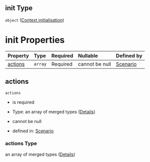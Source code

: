 ## init Type

`object` ([Context initialisation](schema-properties-context-initialisation.md))

# init Properties

| Property            | Type    | Required | Nullable       | Defined by                                                                                                                                            |
| :------------------ | :------ | :------- | :------------- | :---------------------------------------------------------------------------------------------------------------------------------------------------- |
| [actions](#actions) | `array` | Required | cannot be null | [Scenario](schema-properties-context-initialisation-properties-actions.md "https://example.com/schemas/scenario#/properties/init/properties/actions") |

## actions



`actions`

*   is required

*   Type: an array of merged types ([Details](schema-defs-step-properties-actions-items.md))

*   cannot be null

*   defined in: [Scenario](schema-properties-context-initialisation-properties-actions.md "https://example.com/schemas/scenario#/properties/init/properties/actions")

### actions Type

an array of merged types ([Details](schema-defs-step-properties-actions-items.md))
